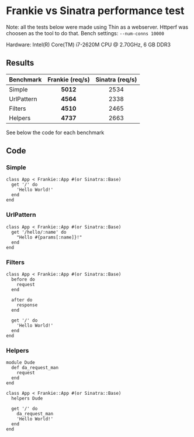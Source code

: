 # Frankie vs Sinatra performance test

Note: all the tests below were made using Thin as a webserver. Httperf was
choosen as the tool to do that. Bench settings: `--num-conns 10000`

Hardware: Intel(R) Core(TM) i7-2620M CPU @ 2.70GHz, 6 GB DDR3

## Results

| Benchmark | Frankie (req/s) | Sinatra (req/s) |
|-----------|:---------------:|:---------------:|
| Simple    |__5012__         |2534             |
| UrlPattern|__4564__         |2338             |
| Filters   |__4510__         |2465             |
| Helpers   |__4737__         |2663             |

See below the code for each benchmark

## Code
### Simple

    class App < Frankie::App #(or Sinatra::Base)
      get '/' do
        'Hello World!'
      end
    end
    
### UrlPattern
    class App < Frankie::App #(or Sinatra::Base)
      get '/hello/:name' do
        "Hello #{params[:name]}!"
      end
    end

### Filters
    class App < Frankie::App #(or Sinatra::Base)
      before do
        request
      end
    
      after do
        response
      end
    
      get '/' do
        'Hello World!'
      end
    end
    
### Helpers
    module Dude
      def da_request_man
        request
      end
    end
    
    class App < Frankie::App #(or Sinatra::Base)
      helpers Dude
    
      get '/' do
        da_request_man
        'Hello World!'
      end
    end




